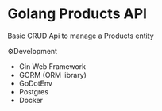 # Golang Products API
Basic CRUD Api to manage a Products entity

⚙️Development
- Gin Web Framework
- GORM (ORM library)
- GoDotEnv
- Postgres
- Docker
